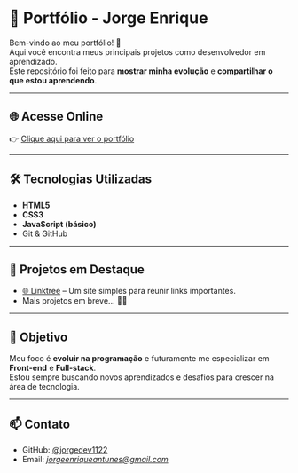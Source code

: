 # 💼 Portfólio - Jorge Enrique

Bem-vindo ao meu portfólio! 🚀  
Aqui você encontra meus principais projetos como desenvolvedor em aprendizado.  
Este repositório foi feito para **mostrar minha evolução** e **compartilhar o que estou aprendendo**.

---

## 🌐 Acesse Online
👉 [Clique aqui para ver o portfólio](https://jorgedev1122.github.io/Portfolio/)  

---

## 🛠️ Tecnologias Utilizadas
- **HTML5**
- **CSS3**
- **JavaScript (básico)**
- Git & GitHub

---

## 📌 Projetos em Destaque
- [🌐 Linktree](https://jorgedev1122.github.io/My-Linktree/) – Um site simples para reunir links importantes.  
- Mais projetos em breve... 👨‍💻

---

## 🎯 Objetivo
Meu foco é **evoluir na programação** e futuramente me especializar em **Front-end** e **Full-stack**.  
Estou sempre buscando novos aprendizados e desafios para crescer na área de tecnologia.

---

## 📫 Contato
- GitHub: [@jorgedev1122](https://github.com/jorgedev1122)  
- Email: *jorgeenriqueantunes@gmail.com*

